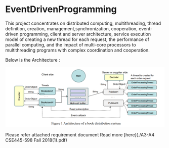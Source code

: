 # EventDrivenProgramming

This project concentrates on distributed computing, multithreading, thread definition, creation, management,synchronization, cooperation, event-driven programming, client and server architecture, service execution model of creating a new thread for each request, the performance of parallel computing, and the impact of multi-core processors to multithreading programs with complex coordination and cooperation. 

Below is the Architecture :


![alt text](Architecture.PNG "Title")
















Please refer attached requirement document Read more [here](./A3-A4 CSE445-598 Fall 2018(1).pdf)


